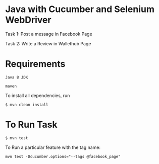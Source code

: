 # Java with Cucumber and Selenium WebDriver #

Task 1: Post a message in Facebook Page

Task 2: Write a Review in Wallethub Page 

# Requirements #

```console
Java 8 JDK

maven
```

To install all dependencies, run 

```console
$ mvn clean install
```

# To Run Task #

```console
$ mvn test
```

To Run a particular feature with the tag name:

```console
mvn test -Dcucumber.options="--tags @facebook_page"
```

